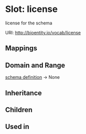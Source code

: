 # Slot: license


license for the schema

URI: http://bioentity.io/vocab/license
## Mappings

## Domain and Range

[schema definition](SchemaDefinition.md) -> None
## Inheritance

## Children

## Used in

